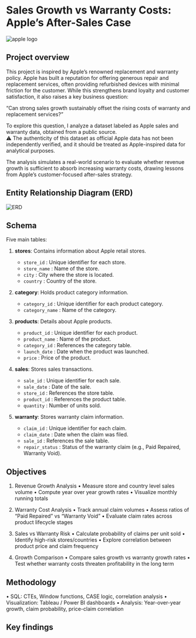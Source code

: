 # Sales Growth vs Warranty Costs: Apple’s After-Sales Case
![apple logo](https://github.com/jumooon/apple_sales_analysis/blob/main/Apple_Changsha_RetailTeamMembers_09012021_big.jpg.slideshow-xlarge_2x.jpg)
## Project overview

This project is inspired by Apple’s renowned replacement and warranty policy.
Apple has built a reputation for offering generous repair and replacement services, often providing refurbished devices with minimal friction for the customer. While this strengthens brand loyalty and customer satisfaction, it also raises a key business question:

“Can strong sales growth sustainably offset the rising costs of warranty and replacement services?”

To explore this question, I analyze a dataset labeled as Apple sales and warranty data, obtained from a public source.  
⚠️ The authenticity of this dataset as official Apple data has not been independently verified, and it should be treated as Apple-inspired data for analytical purposes.

The analysis simulates a real-world scenario to evaluate whether revenue growth is sufficient to absorb increasing warranty costs, drawing lessons from Apple’s customer-focused after-sales strategy.

## Entity Relationship Diagram (ERD)
![ERD](https://github.com/jumooon/apple_sales_analysis/blob/main/erd.png)

## Schema

Five main tables:

1. **stores**: Contains information about Apple retail stores.
   - `store_id` : Unique identifier for each store.
   - `store_name` : Name of the store.
   - `city` : City where the store is located.
   - `country` : Country of the store.

2. **category**: Holds product category information.
   - `category_id` : Unique identifier for each product category.
   - `category_name` : Name of the category.

3. **products**: Details about Apple products.
   - `product_id` : Unique identifier for each product.
   - `product_name` : Name of the product.
   - `category_id` : References the category table.
   - `launch_date` : Date when the product was launched.
   - `price` : Price of the product.

4. **sales**: Stores sales transactions.
   - `sale_id` : Unique identifier for each sale.
   - `sale_date` : Date of the sale.
   - `store_id` : References the store table.
   - `product_id` : References the product table.
   - `quantity` : Number of units sold.

5. **warranty**: Stores warranty claim information.
   - `claim_id` : Unique identifier for each claim.
   - `claim_date` : Date when the claim was filed.
   - `sale_id` : References the sale table.
   - `repair_status` : Status of the warranty claim (e.g., Paid Repaired, Warranty Void).

## Objectives
1.	Revenue Growth Analysis
	•	Measure store and country level sales volume
	•	Compute year over year growth rates
	•	Visualize monthly running totals

3.	Warranty Cost Analysis
	•	Track annual claim volumes
	•	Assess ratios of “Paid Repaired” vs “Warranty Void”
	•	Evaluate claim rates across product lifecycle stages

5.	Sales vs Warranty Risk
	•	Calculate probability of claims per unit sold
	•	Identify high-risk stores/countries
	•	Explore correlation between product price and claim frequency

7.	Growth Comparison
	•	Compare sales growth vs warranty growth rates
	•	Test whether warranty costs threaten profitability in the long term

## Methodology
   •	SQL: CTEs, Window functions, CASE logic, correlation analysis
	•	Visualization: Tableau / Power BI dashboards
	•	Analysis: Year-over-year growth, claim probability, price-claim correlation

## Key findings
